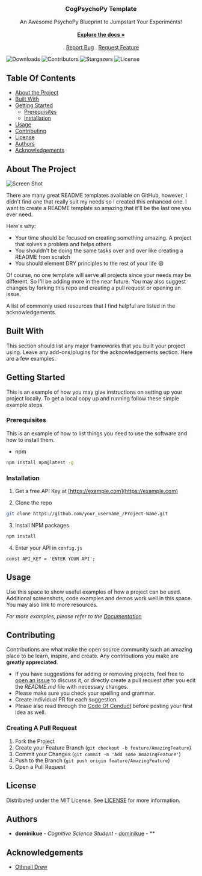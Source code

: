 <br/>
<p align="center">
  <h3 align="center">CogPsychoPy Template</h3>

  <p align="center">
    An Awesome PsychoPy Blueprint to Jumpstart Your Experiments!
    <br/>
    <br/>
    <a href="https://github.com/ShaanCoding/CogPsychoPy"><strong>Explore the docs »</strong></a>
    <br/>
    <br/>
    .
    <a href="https://github.com/dominikue/CogPsychoPy/issues">Report Bug</a>
    .
    <a href="https://github.com/dominikue/CogPsychoPy/issues">Request Feature</a>
  </p>
</p>

![Downloads](https://img.shields.io/github/downloads/dominikue/CogPsychoPy/total) ![Contributors](https://img.shields.io/github/contributors/dominikue/CogPsychoPy?color=dark-green) ![Stargazers](https://img.shields.io/github/stars/dominikue/CogPsychoPy?style=social) ![License](https://img.shields.io/github/license/dominikue/CogPsychoPy) 

## Table Of Contents

* [About the Project](#about-the-project)
* [Built With](#built-with)
* [Getting Started](#getting-started)
  * [Prerequisites](#prerequisites)
  * [Installation](#installation)
* [Usage](#usage)
* [Contributing](#contributing)
* [License](#license)
* [Authors](#authors)
* [Acknowledgements](#acknowledgements)

## About The Project

![Screen Shot](images/screenshot.png)

There are many great README templates available on GitHub, however, I didn't find one that really suit my needs so I created this enhanced one. I want to create a README template so amazing that it'll be the last one you ever need.

Here's why:

* Your time should be focused on creating something amazing. A project that solves a problem and helps others
* You shouldn't be doing the same tasks over and over like creating a README from scratch
* You should element DRY principles to the rest of your life :smile:

Of course, no one template will serve all projects since your needs may be different. So I'll be adding more in the near future. You may also suggest changes by forking this repo and creating a pull request or opening an issue.

A list of commonly used resources that I find helpful are listed in the acknowledgements.

## Built With

This section should list any major frameworks that you built your project using. Leave any add-ons/plugins for the acknowledgements section. Here are a few examples.

## Getting Started

This is an example of how you may give instructions on setting up your project locally.
To get a local copy up and running follow these simple example steps.

### Prerequisites

This is an example of how to list things you need to use the software and how to install them.

* npm

```sh
npm install npm@latest -g
```

### Installation

1. Get a free API Key at [https://example.com](https://example.com)

2. Clone the repo

```sh
git clone https://github.com/your_username_/Project-Name.git
```

3. Install NPM packages

```sh
npm install
```

4. Enter your API in `config.js`

```JS
const API_KEY = 'ENTER YOUR API';
```

## Usage

Use this space to show useful examples of how a project can be used. Additional screenshots, code examples and demos work well in this space. You may also link to more resources.

_For more examples, please refer to the [Documentation](https://example.com)_

## Contributing

Contributions are what make the open source community such an amazing place to be learn, inspire, and create. Any contributions you make are **greatly appreciated**.
* If you have suggestions for adding or removing projects, feel free to [open an issue](https://github.com/ShaanCoding/CogPsychoPy/issues/new) to discuss it, or directly create a pull request after you edit the *README.md* file with necessary changes.
* Please make sure you check your spelling and grammar.
* Create individual PR for each suggestion.
* Please also read through the [Code Of Conduct](https://github.com/ShaanCoding/CogPsychoPy/blob/main/CODE_OF_CONDUCT.md) before posting your first idea as well.

### Creating A Pull Request

1. Fork the Project
2. Create your Feature Branch (`git checkout -b feature/AmazingFeature`)
3. Commit your Changes (`git commit -m 'Add some AmazingFeature'`)
4. Push to the Branch (`git push origin feature/AmazingFeature`)
5. Open a Pull Request

## License

Distributed under the MIT License. See [LICENSE](https://github.com/ShaanCoding/CogPsychoPy/blob/main/LICENSE.md) for more information.

## Authors

* **dominikue** - *Cognitive Science Student* - [dominikue]() - **

## Acknowledgements

* [Othneil Drew](https://github.com/othneildrew/Best-README-Template)
